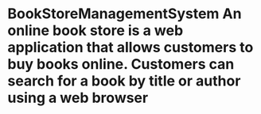 # BookStoreManagementSystem An online book store is a web application that allows customers to buy books online. Customers can search for a book by title or author using a web browser
